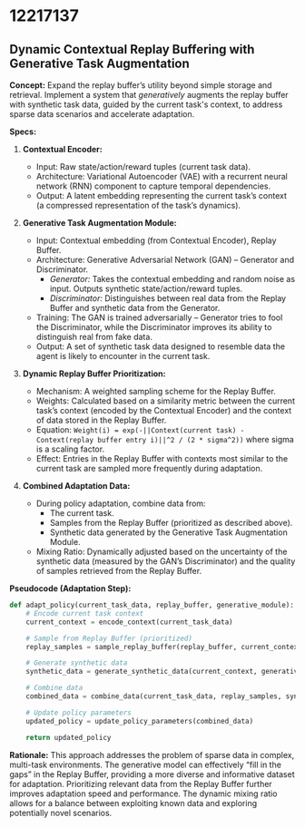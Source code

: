 # 12217137

## Dynamic Contextual Replay Buffering with Generative Task Augmentation

**Concept:** Expand the replay buffer’s utility beyond simple storage and retrieval. Implement a system that *generatively* augments the replay buffer with synthetic task data, guided by the current task's context, to address sparse data scenarios and accelerate adaptation.

**Specs:**

1.  **Contextual Encoder:**
    *   Input: Raw state/action/reward tuples (current task data).
    *   Architecture: Variational Autoencoder (VAE) with a recurrent neural network (RNN) component to capture temporal dependencies.
    *   Output:  A latent embedding representing the current task’s context (a compressed representation of the task’s dynamics).

2.  **Generative Task Augmentation Module:**
    *   Input:  Contextual embedding (from Contextual Encoder), Replay Buffer.
    *   Architecture: Generative Adversarial Network (GAN) – Generator and Discriminator.
        *   *Generator:* Takes the contextual embedding and random noise as input.  Outputs synthetic state/action/reward tuples.
        *   *Discriminator:*  Distinguishes between real data from the Replay Buffer and synthetic data from the Generator.
    *   Training: The GAN is trained adversarially – Generator tries to fool the Discriminator, while the Discriminator improves its ability to distinguish real from fake data.
    *   Output: A set of synthetic task data designed to resemble data the agent is likely to encounter in the current task.

3.  **Dynamic Replay Buffer Prioritization:**
    *   Mechanism:  A weighted sampling scheme for the Replay Buffer.
    *   Weights: Calculated based on a similarity metric between the current task’s context (encoded by the Contextual Encoder) and the context of data stored in the Replay Buffer.
    *   Equation: `Weight(i) = exp(-||Context(current task) - Context(replay buffer entry i)||^2 / (2 * sigma^2))`  where sigma is a scaling factor.
    *   Effect:  Entries in the Replay Buffer with contexts most similar to the current task are sampled more frequently during adaptation.

4.  **Combined Adaptation Data:**
    *   During policy adaptation, combine data from:
        *   The current task.
        *   Samples from the Replay Buffer (prioritized as described above).
        *   Synthetic data generated by the Generative Task Augmentation Module.
    *   Mixing Ratio: Dynamically adjusted based on the uncertainty of the synthetic data (measured by the GAN’s Discriminator) and the quality of samples retrieved from the Replay Buffer.

**Pseudocode (Adaptation Step):**

```python
def adapt_policy(current_task_data, replay_buffer, generative_module):
    # Encode current task context
    current_context = encode_context(current_task_data)

    # Sample from Replay Buffer (prioritized)
    replay_samples = sample_replay_buffer(replay_buffer, current_context)

    # Generate synthetic data
    synthetic_data = generate_synthetic_data(current_context, generative_module)

    # Combine data
    combined_data = combine_data(current_task_data, replay_samples, synthetic_data)

    # Update policy parameters
    updated_policy = update_policy_parameters(combined_data)

    return updated_policy
```

**Rationale:**  This approach addresses the problem of sparse data in complex, multi-task environments. The generative model can effectively “fill in the gaps” in the Replay Buffer, providing a more diverse and informative dataset for adaptation. Prioritizing relevant data from the Replay Buffer further improves adaptation speed and performance.  The dynamic mixing ratio allows for a balance between exploiting known data and exploring potentially novel scenarios.